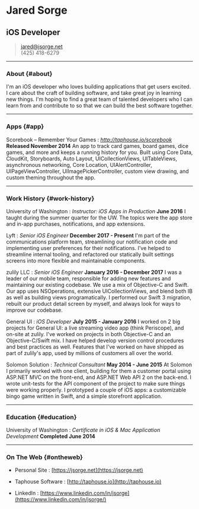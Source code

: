# Jared Sorge
## iOS Developer

> [jared@jsorge.net](jared@jsorge.net)  
> (425) 418-6279

------

### About {#about}

I'm an iOS developer who loves building applications that get users excited. I care about the craft of building software, and take great joy in learning new things. I'm hoping to find a great team of talented developers who I can learn from and contribute to so that we can build the best software together.

------

### Apps {#app}

Scorebook – Remember Your Games
: *http://taphouse.io/scorebook*
**Released November 2014**
An app to track card games, board games, dice games, and more and keeps a running history for you. Built using Core Data, CloudKit, Storyboards, Auto Layout, UICollectionViews, UITableViews, asynchronous networking, Core Location, UIAlertController, UIPageViewController, UIImagePickerController, custom view drawing, and custom theming throughout the app.

------

### Work History {#work-history}

University of Washington
: *Instructor: iOS Apps in Production*
**June 2016**
I taught during the summer quarter for the UW. The topics were the app store and in-app purchases, notifications, and app extensions.

Lyft
: *Senior iOS Engineer*
**December 2017 - Present**
I'm part of the communications platform team, streamlining our notification code and implementing user preferences for their notifications. I've helped to streamline internal tooling, and refactored our statically built settings screens into more flexible and maintainable components.

zulily LLC
: *Senior iOS Engineer*
**January 2016 - December 2017**
I was a leader of our mobile team, responsible for adding new features and maintaining our existing codebase. We use a mix of Objective-C and Swift. Our app uses NSOperations, extensive UICollectionViews, and blend both IB as well as building views programatically. I performed our Swift 3 migration, rebuilt our product detail screen by myself, and always look for ways to improve our codebase.

General UI
: *iOS Developer*
**July 2015 - January 2016**
I worked on 2 big projects for General UI: a live streaming video app (think Periscope), and on-site at zulily. I've worked on projects in both Objective-C and an Objective-C/Swift mix. I have helped develop version control procedures and best practices as well. Features that I've worked on have shipped as part of zulily's app, used by millions of customers all over the world.

Solomon Solution
: *Technical Consultant*
**May 2014 - June 2015**
At Solomon I primarily worked with one client, building for them a customer portal using ASP.NET MVC on the front-end, and ASP.NET Web API 2 on the back-end. I wrote unit-tests for the API component of the project to make sure things were working properly. I prototyped a couple of iOS apps: a customizable bingo game written in Swift, and a simple storefront application.

------

### Education {#education}

University of Washington
: *Certificate in iOS & Mac Application Development*
**Completed June 2014**

------

### On The Web {#ontheweb}

* Personal Site
: [https://jsorge.net](https://jsorge.net)

* Taphouse Software
: [http://taphouse.io](http://taphouse.io)

* LinkedIn
: [https://www.linkedin.com/in/jsorge](https://www.linkedin.com/in/jsorge/)

